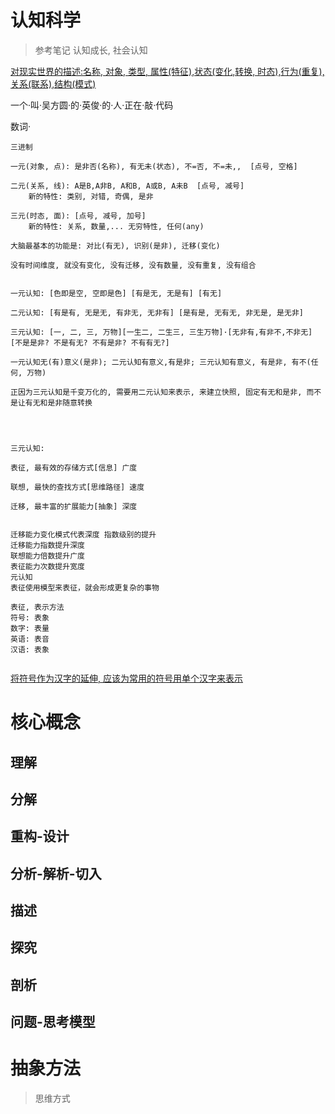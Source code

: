 # 认知科学

> 参考笔记 认知成长, 社会认知

<u>对现实世界的描述:名称, 对象, 类型, 属性(特征),状态(变化,转换, 时态),行为(重复), 关系(联系),结构(模式)</u>

一个·叫·吴方圆·的·英俊·的·人·正在·敲·代码

数词·

```text
三进制

一元(对象, 点): 是非否(名称), 有无未(状态), 不=否, 不=未,,  [点号, 空格]

二元(关系, 线): A是B,A非B, A和B, A或B, A未B  [点号, 减号]
	新的特性: 类别, 对错, 奇偶, 是非

三元(时态, 面): [点号, 减号, 加号]
	新的特性: 关系, 数量,... 无穷特性, 任何(any)

大脑最基本的功能是: 对比(有无), 识别(是非), 迁移(变化)

没有时间维度, 就没有变化, 没有迁移, 没有数量, 没有重复, 没有组合


一元认知: [色即是空, 空即是色] [有是无, 无是有] [有无]

二元认知: [有是有, 无是无, 有非无, 无非有] [是有是, 无有无, 非无是, 是无非]

三元认知: [一, 二, 三, 万物][一生二, 二生三, 三生万物]·[无非有,有非不,不非无] [不是是非? 不是有无? 不有是非? 不有有无?]

一元认知无(有)意义(是非); 二元认知有意义,有是非; 三元认知有意义, 有是非, 有不(任何, 万物) 

正因为三元认知是千变万化的, 需要用二元认知来表示, 来建立快照, 固定有无和是非, 而不是让有无和是非随意转换




三元认知: 

表征, 最有效的存储方式[信息] 广度

联想, 最快的查找方式[思维路径] 速度

迁移, 最丰富的扩展能力[抽象] 深度


迁移能力变化模式代表深度 指数级别的提升
迁移能力指数提升深度
联想能力倍数提升广度
表征能力次数提升宽度
元认知
表征使用模型来表征，就会形成更复杂的事物

```

```text
表征, 表示方法
符号: 表象 
数字: 表量
英语: 表音
汉语: 表象


```

<u>将符号作为汉字的延伸, 应该为常用的符号用单个汉字来表示</u>



# 核心概念

## 理解

## 分解

## 重构-设计

## 分析-解析-切入

## 描述

## 探究

## 剖析

## 问题-思考模型



# 抽象方法

> 思维方式

